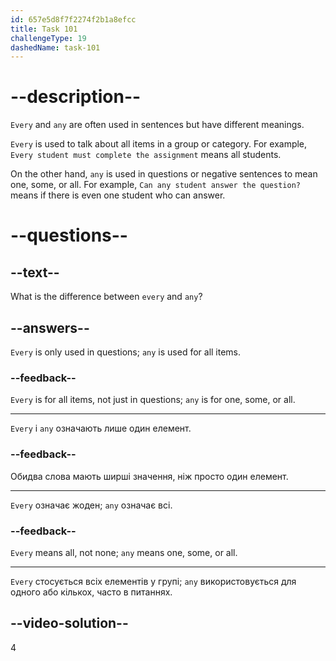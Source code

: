 ```yaml
---
id: 657e5d8f7f2274f2b1a8efcc
title: Task 101
challengeType: 19
dashedName: task-101
---
```


# --description--

`Every` and `any` are often used in sentences but have different meanings.

`Every` is used to talk about all items in a group or category. For example, `Every student must complete the assignment` means all students.

On the other hand, `any` is used in questions or negative sentences to mean one, some, or all. For example, `Can any student answer the question?` means if there is even one student who can answer.

# --questions--

## --text--

What is the difference between `every` and `any`?

## --answers--

`Every` is only used in questions; `any` is used for all items.

### --feedback--

`Every` is for all items, not just in questions; `any` is for one, some, or all.

---

`Every` і `any` означають лише один елемент.

### --feedback--

Обидва слова мають ширші значення, ніж просто один елемент.

---

`Every` означає жоден; `any` означає всі.

### --feedback--

`Every` means all, not none; `any` means one, some, or all.

---

`Every` стосується всіх елементів у групі; `any` використовується для одного або кількох, часто в питаннях.

## --video-solution--

4
